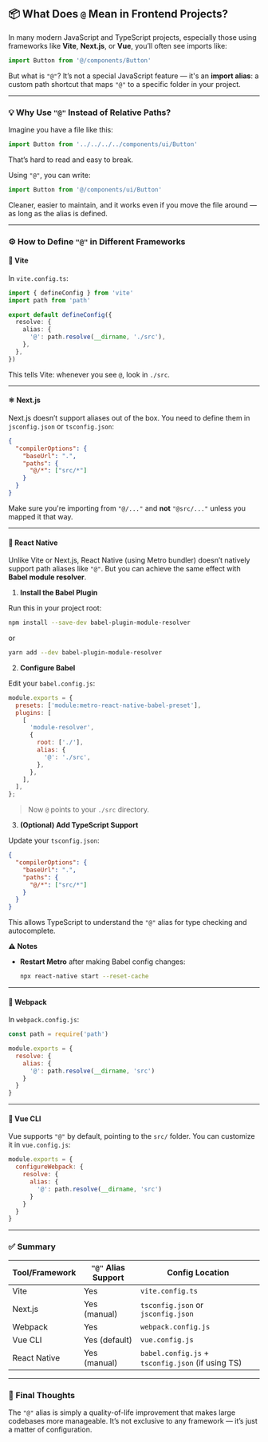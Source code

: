 ## 📦 What Does `@` Mean in Frontend Projects?

In many modern JavaScript and TypeScript projects, especially those using frameworks like **Vite**, **Next.js**, or **Vue**, you’ll often see imports like:

```ts
import Button from '@/components/Button'
```

But what is `"@"`? It’s not a special JavaScript feature — it's an **import alias**: a custom path shortcut that maps `"@"` to a specific folder in your project.

---

### 💡 Why Use `"@"` Instead of Relative Paths?

Imagine you have a file like this:

```ts
import Button from '../../../../components/ui/Button'
```

That’s hard to read and easy to break.

Using `"@"`, you can write:

```ts
import Button from '@/components/ui/Button'
```

Cleaner, easier to maintain, and it works even if you move the file around — as long as the alias is defined.

---

### ⚙️ How to Define `"@"` in Different Frameworks

#### 🧪 **Vite**

In `vite.config.ts`:

```ts
import { defineConfig } from 'vite'
import path from 'path'

export default defineConfig({
  resolve: {
    alias: {
      '@': path.resolve(__dirname, './src'),
    },
  },
})
```

This tells Vite: whenever you see `@`, look in `./src`.

---

#### ⚛️ **Next.js**

Next.js doesn’t support aliases out of the box. You need to define them in `jsconfig.json` or `tsconfig.json`:

```json
{
  "compilerOptions": {
    "baseUrl": ".",
    "paths": {
      "@/*": ["src/*"]
    }
  }
}
```

Make sure you're importing from `"@/..."` and **not** `"@src/..."` unless you mapped it that way.

---

#### 📱 React Native

Unlike Vite or Next.js, React Native (using Metro bundler) doesn’t natively support path aliases like `"@"`. But you can achieve the same effect with **Babel module resolver**.

1. **Install the Babel Plugin**

Run this in your project root:

```bash
npm install --save-dev babel-plugin-module-resolver
```

or

```bash
yarn add --dev babel-plugin-module-resolver
```


2. **Configure Babel**

Edit your `babel.config.js`:

```js
module.exports = {
  presets: ['module:metro-react-native-babel-preset'],
  plugins: [
    [
      'module-resolver',
      {
        root: ['./'],
        alias: {
          '@': './src',
        },
      },
    ],
  ],
};
```

> Now `@` points to your `./src` directory.

3. **(Optional) Add TypeScript Support**

Update your `tsconfig.json`:

```json
{
  "compilerOptions": {
    "baseUrl": ".",
    "paths": {
      "@/*": ["src/*"]
    }
  }
}
```

This allows TypeScript to understand the `"@"` alias for type checking and autocomplete.

**⚠️ Notes**

- **Restart Metro** after making Babel config changes:
    ```bash
    npx react-native start --reset-cache
    ```

---

#### 🔧 **Webpack**

In `webpack.config.js`:

```js
const path = require('path')

module.exports = {
  resolve: {
    alias: {
      '@': path.resolve(__dirname, 'src')
    }
  }
}
```

---

#### 🍃 **Vue CLI**

Vue supports `"@"` by default, pointing to the `src/` folder. You can customize it in `vue.config.js`:

```js
module.exports = {
  configureWebpack: {
    resolve: {
      alias: {
        '@': path.resolve(__dirname, 'src')
      }
    }
  }
}
```

---

### ✅ Summary

|Tool/Framework|`"@"` Alias Support|Config Location|
|---|---|---|
|Vite|Yes|`vite.config.ts`|
|Next.js|Yes (manual)|`tsconfig.json` or `jsconfig.json`|
|Webpack|Yes|`webpack.config.js`|
|Vue CLI|Yes (default)|`vue.config.js`|
|React Native|Yes (manual)|`babel.config.js` + `tsconfig.json` (if using TS)|


---

### 🚀 Final Thoughts

The `"@"` alias is simply a quality-of-life improvement that makes large codebases more manageable. It’s not exclusive to any framework — it’s just a matter of configuration.